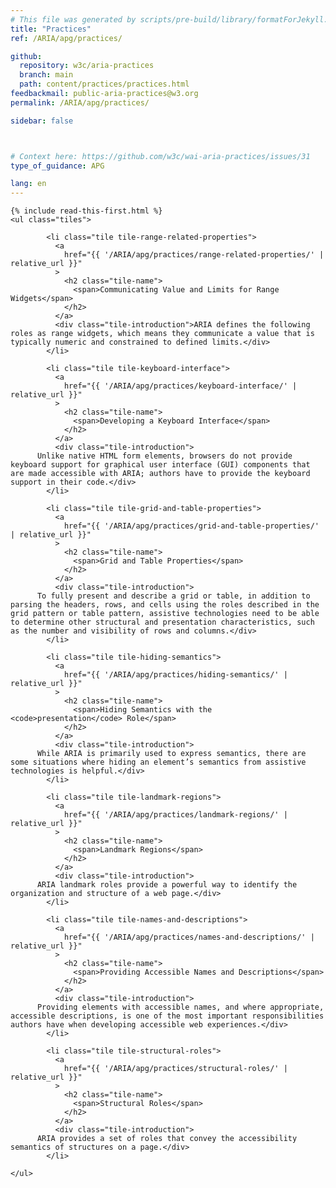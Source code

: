 ```yaml
---
# This file was generated by scripts/pre-build/library/formatForJekyll.js
title: "Practices"
ref: /ARIA/apg/practices/

github:
  repository: w3c/aria-practices
  branch: main
  path: content/practices/practices.html
feedbackmail: public-aria-practices@w3.org
permalink: /ARIA/apg/practices/

sidebar: false



# Context here: https://github.com/w3c/wai-aria-practices/issues/31
type_of_guidance: APG

lang: en
---
```



<link 
  rel="stylesheet"
  href="{{ '/content-assets/wai-aria-practices/styles.css' | relative_url }}"
>
<!-- Code highlighting styles -->
<link 
  rel="stylesheet"
  href="{{ '/ARIA/apg/shared/css/github.css' | relative_url }}"
>


<script>
    const parentPage = window.location.pathname.match(
      /\/(patterns|practices)\//
    )?.[1];
    if (parentPage) {
      const parentHref = 'a[href*="' + parentPage + '"]';
      document.querySelector(parentHref).classList.add('active');
    }
  </script>
<div>

    {% include read-this-first.html %}
    <ul class="tiles">
      
            <li class="tile tile-range-related-properties">
              <a 
                href="{{ '/ARIA/apg/practices/range-related-properties/' | relative_url }}"
              >
                <h2 class="tile-name">
                  <span>Communicating Value and Limits for Range Widgets</span>
                </h2>
              </a>
              <div class="tile-introduction">ARIA defines the following roles as range widgets, which means they communicate a value that is typically numeric and constrained to defined limits.</div>
            </li>
           
            <li class="tile tile-keyboard-interface">
              <a 
                href="{{ '/ARIA/apg/practices/keyboard-interface/' | relative_url }}"
              >
                <h2 class="tile-name">
                  <span>Developing a Keyboard Interface</span>
                </h2>
              </a>
              <div class="tile-introduction">
          Unlike native HTML form elements, browsers do not provide keyboard support for graphical user interface (GUI) components that are made accessible with ARIA; authors have to provide the keyboard support in their code.</div>
            </li>
           
            <li class="tile tile-grid-and-table-properties">
              <a 
                href="{{ '/ARIA/apg/practices/grid-and-table-properties/' | relative_url }}"
              >
                <h2 class="tile-name">
                  <span>Grid and Table Properties</span>
                </h2>
              </a>
              <div class="tile-introduction">
          To fully present and describe a grid or table, in addition to parsing the headers, rows, and cells using the roles described in the grid pattern or table pattern, assistive technologies need to be able to determine other structural and presentation characteristics, such as the number and visibility of rows and columns.</div>
            </li>
           
            <li class="tile tile-hiding-semantics">
              <a 
                href="{{ '/ARIA/apg/practices/hiding-semantics/' | relative_url }}"
              >
                <h2 class="tile-name">
                  <span>Hiding Semantics with the <code>presentation</code> Role</span>
                </h2>
              </a>
              <div class="tile-introduction">
          While ARIA is primarily used to express semantics, there are some situations where hiding an element’s semantics from assistive technologies is helpful.</div>
            </li>
           
            <li class="tile tile-landmark-regions">
              <a 
                href="{{ '/ARIA/apg/practices/landmark-regions/' | relative_url }}"
              >
                <h2 class="tile-name">
                  <span>Landmark Regions</span>
                </h2>
              </a>
              <div class="tile-introduction">
          ARIA landmark roles provide a powerful way to identify the organization and structure of a web page.</div>
            </li>
           
            <li class="tile tile-names-and-descriptions">
              <a 
                href="{{ '/ARIA/apg/practices/names-and-descriptions/' | relative_url }}"
              >
                <h2 class="tile-name">
                  <span>Providing Accessible Names and Descriptions</span>
                </h2>
              </a>
              <div class="tile-introduction">
          Providing elements with accessible names, and where appropriate, accessible descriptions, is one of the most important responsibilities authors have when developing accessible web experiences.</div>
            </li>
           
            <li class="tile tile-structural-roles">
              <a 
                href="{{ '/ARIA/apg/practices/structural-roles/' | relative_url }}"
              >
                <h2 class="tile-name">
                  <span>Structural Roles</span>
                </h2>
              </a>
              <div class="tile-introduction">
          ARIA provides a set of roles that convey the accessibility semantics of structures on a page.</div>
            </li>
          
    </ul>
  
</div>
<script 
  src="{{ '/ARIA/apg/shared/js/skipto.js' | relative_url }}"
></script>
